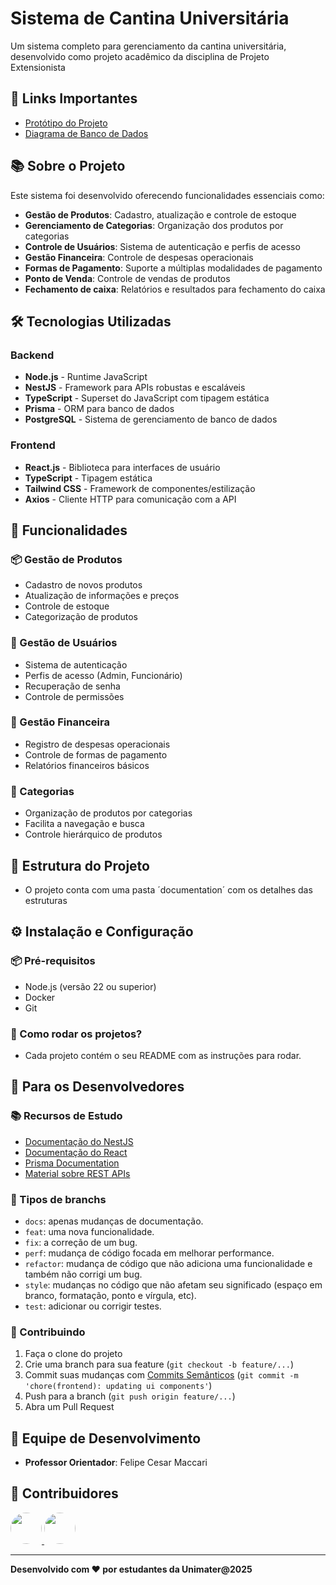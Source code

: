 # Sistema de Cantina Universitária

Um sistema completo para gerenciamento da cantina universitária, desenvolvido como projeto acadêmico da disciplina de Projeto Extensionista

## 🔗 Links Importantes

- [Protótipo do Projeto](https://www.figma.com/design/PjW8mWggnSBn7F6aJEMb6j/Cantina---Unimater--Edi%C3%A7%C3%A3o-alunos-?node-id=6201-1468&p=f&t=mZJxQMxhkCXAwBH5-0)
- [Diagrama de Banco de Dados](https://dbdocs.io/ranzaneduardo03/projeto_cantina?view=table_structure)

## 📚 Sobre o Projeto

Este sistema foi desenvolvido oferecendo funcionalidades essenciais como:

- **Gestão de Produtos**: Cadastro, atualização e controle de estoque
- **Gerenciamento de Categorias**: Organização dos produtos por categorias
- **Controle de Usuários**: Sistema de autenticação e perfis de acesso
- **Gestão Financeira**: Controle de despesas operacionais
- **Formas de Pagamento**: Suporte a múltiplas modalidades de pagamento
- **Ponto de Venda**: Controle de vendas de produtos
- **Fechamento de caixa**: Relatórios e resultados para fechamento do caixa

## 🛠 Tecnologias Utilizadas

### Backend

- **Node.js** - Runtime JavaScript
- **NestJS** - Framework para APIs robustas e escaláveis
- **TypeScript** - Superset do JavaScript com tipagem estática
- **Prisma** - ORM para banco de dados
- **PostgreSQL** - Sistema de gerenciamento de banco de dados

### Frontend

- **React.js** - Biblioteca para interfaces de usuário
- **TypeScript** - Tipagem estática
- **Tailwind CSS** - Framework de componentes/estilização
- **Axios** - Cliente HTTP para comunicação com a API

## 🚀 Funcionalidades

### 📦 Gestão de Produtos

- Cadastro de novos produtos
- Atualização de informações e preços
- Controle de estoque
- Categorização de produtos

### 👤 Gestão de Usuários

- Sistema de autenticação
- Perfis de acesso (Admin, Funcionário)
- Recuperação de senha
- Controle de permissões

### 🏦 Gestão Financeira

- Registro de despesas operacionais
- Controle de formas de pagamento
- Relatórios financeiros básicos

### 📂 Categorias

- Organização de produtos por categorias
- Facilita a navegação e busca
- Controle hierárquico de produtos

## 📂 Estrutura do Projeto

- O projeto conta com uma pasta ´documentation´ com os detalhes das estruturas

## ⚙️ Instalação e Configuração

### 📦 Pré-requisitos

- Node.js (versão 22 ou superior)
- Docker
- Git

### 🚀 Como rodar os projetos?

- Cada projeto contém o seu README com as instruções para rodar.

## 👨 Para os Desenvolvedores

### 📚 Recursos de Estudo

- [Documentação do NestJS](https://nestjs.com/)
- [Documentação do React](https://reactjs.org/)
- [Prisma Documentation](https://www.prisma.io/docs/orm)
- [Material sobre REST APIs](https://restfulapi.net/)

### 🚀 Tipos de branchs

- `docs`: apenas mudanças de documentação.
- `feat`: uma nova funcionalidade.
- `fix`: a correção de um bug.
- `perf`: mudança de código focada em melhorar performance.
- `refactor`: mudança de código que não adiciona uma funcionalidade e também não corrigi um bug.
- `style`: mudanças no código que não afetam seu significado (espaço em branco, formatação, ponto e vírgula, etc).
- `test`: adicionar ou corrigir testes.

### 🙌 Contribuindo

1. Faça o clone do projeto
2. Crie uma branch para sua feature (`git checkout -b feature/...`)
3. Commit suas mudanças com [Commits Semânticos](https://www.conventionalcommits.org/pt-br/v1.0.0-beta.4/) (`git commit -m 'chore(frontend): updating ui components'`)
4. Push para a branch (`git push origin feature/...`)
5. Abra um Pull Request

## 👥 Equipe de Desenvolvimento

- **Professor Orientador**: Felipe Cesar Maccari

## 👥 Contribuidores

<a href="https://github.com/felipemaccari">
  <img src="https://avatars.githubusercontent.com/u/7975533?v=4" width="50" height="50" style="border-radius:50%;" />
</a>
<a href="https://github.com/arthurlunkes">
  <img src="https://avatars.githubusercontent.com/u/90714332?v=4" width="50" height="50" style="border-radius:50%;" />
</a>

---

**Desenvolvido com ❤️ por estudantes da Unimater@2025**
